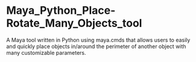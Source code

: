# Maya_Python_Place-Rotate_Many_Objects_tool

A Maya tool written in Python using maya.cmds that allows users to easily and quickly place objects in/around the perimeter of another object with many customizable parameters. 
